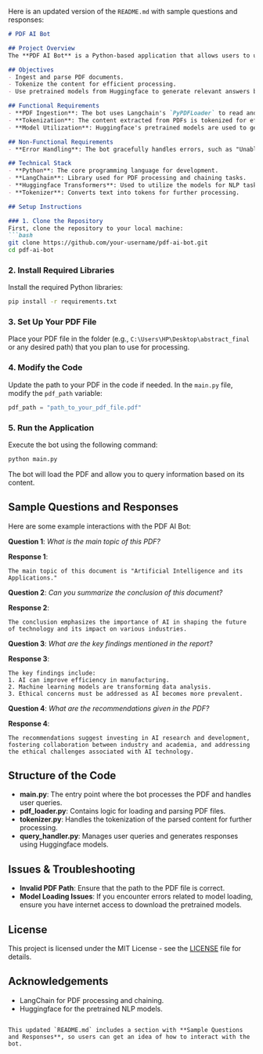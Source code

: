 Here is an updated version of the `README.md` with sample questions and responses:

```markdown
# PDF AI Bot

## Project Overview
The **PDF AI Bot** is a Python-based application that allows users to upload PDF documents and query the content of the PDF using natural language. The bot utilizes **Langchain**, **Huggingface models**, **Langchain's PyPDFLoader**, and a tokenizer for NLP processing.

## Objectives
- Ingest and parse PDF documents.
- Tokenize the content for efficient processing.
- Use pretrained models from Huggingface to generate relevant answers based on the content of the PDFs.

## Functional Requirements
- **PDF Ingestion**: The bot uses Langchain's `PyPDFLoader` to read and parse PDF content.
- **Tokenization**: The content extracted from PDFs is tokenized for efficient processing and querying.
- **Model Utilization**: Huggingface's pretrained models are used to generate answers based on the PDF content.

## Non-Functional Requirements
- **Error Handling**: The bot gracefully handles errors, such as "Unable to process the PDF," and provides meaningful feedback to the user.

## Technical Stack
- **Python**: The core programming language for development.
- **LangChain**: Library used for PDF processing and chaining tasks.
- **Huggingface Transformers**: Used to utilize the models for NLP tasks.
- **Tokenizer**: Converts text into tokens for further processing.

## Setup Instructions

### 1. Clone the Repository
First, clone the repository to your local machine:
```bash
git clone https://github.com/your-username/pdf-ai-bot.git
cd pdf-ai-bot
```

### 2. Install Required Libraries
Install the required Python libraries:
```bash
pip install -r requirements.txt
```

### 3. Set Up Your PDF File
Place your PDF file in the folder (e.g., `C:\Users\HP\Desktop\abstract_final` or any desired path) that you plan to use for processing.

### 4. Modify the Code
Update the path to your PDF in the code if needed. In the `main.py` file, modify the `pdf_path` variable:
```python
pdf_path = "path_to_your_pdf_file.pdf"
```

### 5. Run the Application
Execute the bot using the following command:
```bash
python main.py
```

The bot will load the PDF and allow you to query information based on its content.

## Sample Questions and Responses

Here are some example interactions with the PDF AI Bot:

**Question 1**: _What is the main topic of this PDF?_

**Response 1**: 
```text
The main topic of this document is "Artificial Intelligence and its Applications."
```

**Question 2**: _Can you summarize the conclusion of this document?_

**Response 2**: 
```text
The conclusion emphasizes the importance of AI in shaping the future of technology and its impact on various industries.
```

**Question 3**: _What are the key findings mentioned in the report?_

**Response 3**: 
```text
The key findings include:
1. AI can improve efficiency in manufacturing.
2. Machine learning models are transforming data analysis.
3. Ethical concerns must be addressed as AI becomes more prevalent.
```

**Question 4**: _What are the recommendations given in the PDF?_

**Response 4**: 
```text
The recommendations suggest investing in AI research and development, fostering collaboration between industry and academia, and addressing the ethical challenges associated with AI technology.
```

## Structure of the Code
- **main.py**: The entry point where the bot processes the PDF and handles user queries.
- **pdf_loader.py**: Contains logic for loading and parsing PDF files.
- **tokenizer.py**: Handles the tokenization of the parsed content for further processing.
- **query_handler.py**: Manages user queries and generates responses using Huggingface models.

## Issues & Troubleshooting
- **Invalid PDF Path**: Ensure that the path to the PDF file is correct.
- **Model Loading Issues**: If you encounter errors related to model loading, ensure you have internet access to download the pretrained models.

## License
This project is licensed under the MIT License - see the [LICENSE](LICENSE) file for details.

## Acknowledgements
- LangChain for PDF processing and chaining.
- Huggingface for the pretrained NLP models.
```

This updated `README.md` includes a section with **Sample Questions and Responses**, so users can get an idea of how to interact with the bot.

